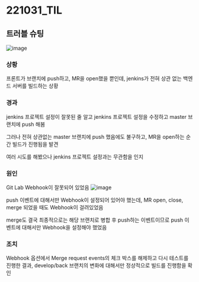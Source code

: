 # 221031_TIL
## 트러블 슈팅
![image](https://user-images.githubusercontent.com/93081720/199906545-fa8f2451-1045-444e-a498-179e62fb827f.png)
### 상황
프론트가 브랜치에 push하고, MR을 open했을 뿐인데, jenkins가 전혀 상관 없는 백엔드 서버를 빌드하는 상황
### 경과
jenkins 프로젝트 설정이 잘못된 줄 알고 jenkins 프로젝트 설정을 수정하고 master 브랜치에 push 해봄

그러나 전혀 상관없는 master 브랜치에 push 했음에도 불구하고, MR을 open하는 순간 빌드가 진행됨을 발견

여러 시도를 해봤으나 jenkins 프로젝트 설정과는 무관함을 인지

### 원인
Git Lab Webhook이 잘못되어 있었음
![image](https://user-images.githubusercontent.com/93081720/199908055-ae9f3206-9ec6-4042-b213-ec1426553a3e.png)

push 이벤트에 대해서만 Webhook이 설정되어 있어야 했는데, MR open, close, merge 되었을 때도 Webhook이 걸려있었음

merge도 결국 최종적으로는 해당 브랜치로 병합 후 push하는 이벤트이므로 push 이벤트에 대해서만 Webhook을 설정해야 했었음

### 조치
Webhook 옵션에서 Merge request events의 체크 박스를 해제하고 다시 테스트를 진행한 결과, develop/back 브랜치의 변화에 대해서만 정상적으로 빌드를 진행함을 확인